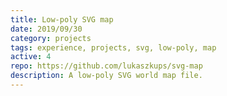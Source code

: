```yaml
---
title: Low-poly SVG map
date: 2019/09/30
category: projects
tags: experience, projects, svg, low-poly, map
active: 4
repo: https://github.com/lukaszkups/svg-map
description: A low-poly SVG world map file.
---
```



